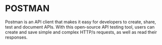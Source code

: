 # POSTMAN
Postman is an API client that makes it easy for developers to create, share, test and document APIs. With this open-source API testing tool, users can create and save simple and complex HTTP/s requests, as well as read their responses. 
